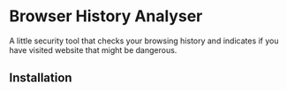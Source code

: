 # Browser History Analyser

A little security tool that checks your browsing history 
and indicates if you have visited website that might be
dangerous.

## Installation

